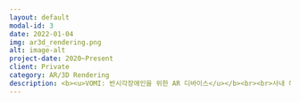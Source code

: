 ```yaml
---
layout: default
modal-id: 3
date: 2022-01-04
img: ar3d_rendering.png
alt: image-alt
project-date: 2020~Present
client: Private
category: AR/3D Rendering
description: <b><u>VOMI: 반시각장애인을 위한 AR 디바이스</u></b><br><br>사내 해커톤을 통해서 진행한 프로젝트 입니다. 흔히 시각장애를 가진 분들이 아예 볼 수 없는 전맹으로 생각하지만, 시력이 많이 저하되어 있지만 조금이나마 물체를 구별할 수 있는 반시각장애인분들도 계십니다. 우리가 흔히 사용할 수 있는 VR 장비에 스마트폰을 장착하여, 앞에서 촬영된 영상의 Edge를 살리는 영상, 고대비를 증가시킨 영상기능을 개발하여 직접 사용하실 수 있도록 제안하였습니다.<br><br><b><u>재활운동 Tabata 동영상</u></b><br><br>Unity3D를 이용하여 대표적인 운동들의 animation을 직접 제작하였고, 이를 Tabata 운동법에 접목하여 휠체어를 이용하시는 분들과 근력이 부족하신 분들을 위한 위한 스트레칭, 근력운동 방법들을 제작하여 유투브에 업로드 하였습니다.
---
```

